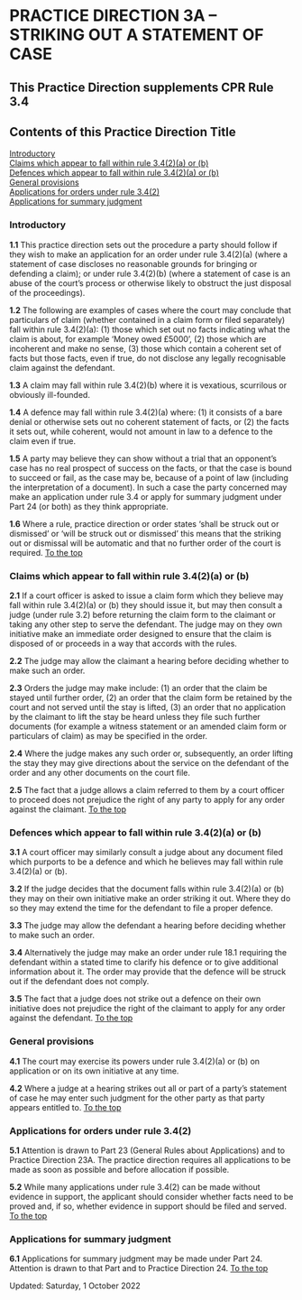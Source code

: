# PRACTICE DIRECTION 3A – STRIKING OUT A STATEMENT OF CASE
## This Practice Direction supplements CPR Rule 3.4
Contents of this Practice Direction
Title  
---  
[Introductory](https://www.justice.gov.uk/courts/procedure-rules/civil/rules/part03/pd_part03a#1.1)  
[Claims which appear to fall within rule 3.4(2)(a) or (b)](https://www.justice.gov.uk/courts/procedure-rules/civil/rules/part03/pd_part03a#2.1)  
[Defences which appear to fall within rule 3.4(2)(a) or (b)](https://www.justice.gov.uk/courts/procedure-rules/civil/rules/part03/pd_part03a#3.1)  
[General provisions](https://www.justice.gov.uk/courts/procedure-rules/civil/rules/part03/pd_part03a#4.1)  
[Applications for orders under rule 3.4(2)](https://www.justice.gov.uk/courts/procedure-rules/civil/rules/part03/pd_part03a#5.1)  
[Applications for summary judgment](https://www.justice.gov.uk/courts/procedure-rules/civil/rules/part03/pd_part03a#6.1)  
### Introductory

**1.1** This practice direction sets out the procedure a party should follow if they wish to make an application for an order under rule 3.4(2)(a) (where a statement of case discloses no reasonable grounds for bringing or defending a claim); or under rule 3.4(2)(b) (where a statement of case is an abuse of the court’s process or otherwise likely to obstruct the just disposal of the proceedings).

**1.2** The following are examples of cases where the court may conclude that particulars of claim (whether contained in a claim form or filed separately) fall within rule 3.4(2)(a): (1) those which set out no facts indicating what the claim is about, for example ‘Money owed £5000’, (2) those which are incoherent and make no sense, (3) those which contain a coherent set of facts but those facts, even if true, do not disclose any legally recognisable claim against the defendant.

**1.3** A claim may fall within rule 3.4(2)(b) where it is vexatious, scurrilous or obviously ill-founded.

**1.4** A defence may fall within rule 3.4(2)(a) where: (1) it consists of a bare denial or otherwise sets out no coherent statement of facts, or (2) the facts it sets out, while coherent, would not amount in law to a defence to the claim even if true.

**1.5** A party may believe they can show without a trial that an opponent’s case has no real prospect of success on the facts, or that the case is bound to succeed or fail, as the case may be, because of a point of law (including the interpretation of a document). In such a case the party concerned may make an application under rule 3.4 or apply for summary judgment under Part 24 (or both) as they think appropriate.

**1.6** Where a rule, practice direction or order states ‘shall be struck out or dismissed’ or ‘will be struck out or dismissed’ this means that the striking out or dismissal will be automatic and that no further order of the court is required.
[To the top](https://www.justice.gov.uk/courts/procedure-rules/civil/rules/part03/pd_part03a#top)
### Claims which appear to fall within rule 3.4(2)(a) or (b)

**2.1** If a court officer is asked to issue a claim form which they believe may fall within rule 3.4(2)(a) or (b) they should issue it, but may then consult a judge (under rule 3.2) before returning the claim form to the claimant or taking any other step to serve the defendant. The judge may on they own initiative make an immediate order designed to ensure that the claim is disposed of or proceeds in a way that accords with the rules.

**2.2** The judge may allow the claimant a hearing before deciding whether to make such an order.

**2.3** Orders the judge may make include: (1) an order that the claim be stayed until further order, (2) an order that the claim form be retained by the court and not served until the stay is lifted, (3) an order that no application by the claimant to lift the stay be heard unless they file such further documents (for example a witness statement or an amended claim form or particulars of claim) as may be specified in the order.

**2.4** Where the judge makes any such order or, subsequently, an order lifting the stay they may give directions about the service on the defendant of the order and any other documents on the court file.

**2.5** The fact that a judge allows a claim referred to them by a court officer to proceed does not prejudice the right of any party to apply for any order against the claimant.
[To the top](https://www.justice.gov.uk/courts/procedure-rules/civil/rules/part03/pd_part03a#top)
### Defences which appear to fall within rule 3.4(2)(a) or (b)

**3.1** A court officer may similarly consult a judge about any document filed which purports to be a defence and which he believes may fall within rule 3.4(2)(a) or (b).

**3.2** If the judge decides that the document falls within rule 3.4(2)(a) or (b) they may on their own initiative make an order striking it out. Where they do so they may extend the time for the defendant to file a proper defence.

**3.3** The judge may allow the defendant a hearing before deciding whether to make such an order.

**3.4** Alternatively the judge may make an order under rule 18.1 requiring the defendant within a stated time to clarify his defence or to give additional information about it. The order may provide that the defence will be struck out if the defendant does not comply.

**3.5** The fact that a judge does not strike out a defence on their own initiative does not prejudice the right of the claimant to apply for any order against the defendant.
[To the top](https://www.justice.gov.uk/courts/procedure-rules/civil/rules/part03/pd_part03a#top)
### General provisions

**4.1** The court may exercise its powers under rule 3.4(2)(a) or (b) on application or on its own initiative at any time.

**4.2** Where a judge at a hearing strikes out all or part of a party’s statement of case he may enter such judgment for the other party as that party appears entitled to.
[To the top](https://www.justice.gov.uk/courts/procedure-rules/civil/rules/part03/pd_part03a#top)
### Applications for orders under rule 3.4(2)

**5.1** Attention is drawn to Part 23 (General Rules about Applications) and to Practice Direction 23A. The practice direction requires all applications to be made as soon as possible and before allocation if possible.

**5.2** While many applications under rule 3.4(2) can be made without evidence in support, the applicant should consider whether facts need to be proved and, if so, whether evidence in support should be filed and served.
[To the top](https://www.justice.gov.uk/courts/procedure-rules/civil/rules/part03/pd_part03a#top)
### Applications for summary judgment

**6.1** Applications for summary judgment may be made under Part 24. Attention is drawn to that Part and to Practice Direction 24.
[To the top](https://www.justice.gov.uk/courts/procedure-rules/civil/rules/part03/pd_part03a#top)

Updated: Saturday, 1 October 2022